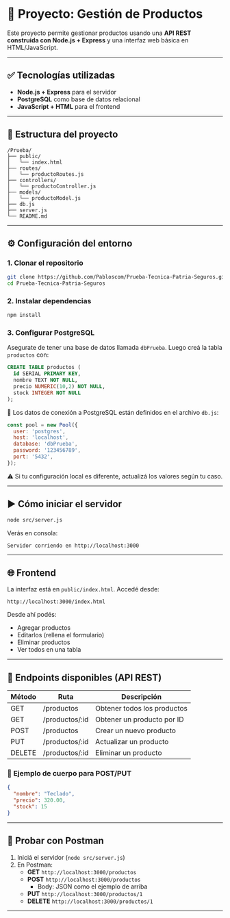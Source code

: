 
# 🛒 Proyecto: Gestión de Productos

Este proyecto permite gestionar productos usando una **API REST construida con Node.js + Express** y una interfaz web básica en HTML/JavaScript.

---

## ✅ Tecnologías utilizadas

- **Node.js + Express** para el servidor
- **PostgreSQL** como base de datos relacional
- **JavaScript + HTML** para el frontend

---

## 📁 Estructura del proyecto

```
/Prueba/
├── public/
│   └── index.html
├── routes/
│   └── productoRoutes.js
├── controllers/
│   └── productoController.js
├── models/
│   └── productoModel.js
├── db.js
├── server.js
└── README.md
```

---

## ⚙️ Configuración del entorno

### 1. Clonar el repositorio

```bash
git clone https://github.com/Pabloscom/Prueba-Tecnica-Patria-Seguros.git
cd Prueba-Tecnica-Patria-Seguros
```

### 2. Instalar dependencias

```bash
npm install
```

### 3. Configurar PostgreSQL

Asegurate de tener una base de datos llamada `dbPrueba`. Luego creá la tabla `productos` con:

```sql
CREATE TABLE productos (
  id SERIAL PRIMARY KEY,
  nombre TEXT NOT NULL,
  precio NUMERIC(10,2) NOT NULL,
  stock INTEGER NOT NULL
);
```

📌 Los datos de conexión a PostgreSQL están definidos en el archivo `db.js`:

```js
const pool = new Pool({
  user: 'postgres',
  host: 'localhost',
  database: 'dbPrueba',
  password: '123456789',
  port: '5432',
});
```

⚠️ Si tu configuración local es diferente, actualizá los valores según tu caso.

---

## ▶️ Cómo iniciar el servidor

```bash
node src/server.js
```

Verás en consola:

```
Servidor corriendo en http://localhost:3000
```

---

## 🌐 Frontend

La interfaz está en `public/index.html`. Accedé desde:

```
http://localhost:3000/index.html
```

Desde ahí podés:

- Agregar productos
- Editarlos (rellena el formulario)
- Eliminar productos
- Ver todos en una tabla

---

## 📮 Endpoints disponibles (API REST)

| Método | Ruta             | Descripción               |
|--------|------------------|---------------------------|
| GET    | /productos       | Obtener todos los productos |
| GET    | /productos/:id   | Obtener un producto por ID  |
| POST   | /productos       | Crear un nuevo producto     |
| PUT    | /productos/:id   | Actualizar un producto      |
| DELETE | /productos/:id   | Eliminar un producto        |

### 📝 Ejemplo de cuerpo para POST/PUT

```json
{
  "nombre": "Teclado",
  "precio": 320.00,
  "stock": 15
}
```

---

## 🧪 Probar con Postman

1. Iniciá el servidor (`node src/server.js`)
2. En Postman:
   - **GET** `http://localhost:3000/productos`
   - **POST** `http://localhost:3000/productos`
     - Body: JSON como el ejemplo de arriba
   - **PUT** `http://localhost:3000/productos/1`
   - **DELETE** `http://localhost:3000/productos/1`

---
